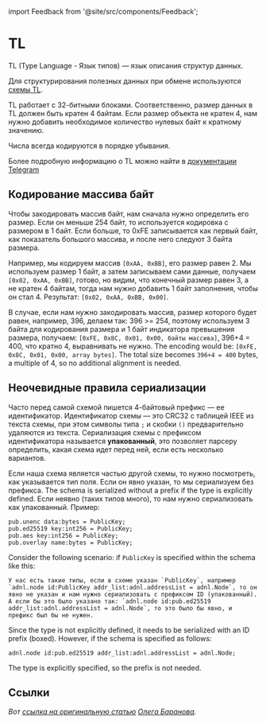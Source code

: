 import Feedback from '@site/src/components/Feedback';

# TL

TL (Type Language - Язык типов) — язык описания структур данных.

Для структурирования полезных данных при обмене используются [схемы TL](https://github.com/ton-blockchain/ton/tree/master/tl/generate/scheme).

TL работает с 32-битными блоками. Соответственно, размер данных в TL должен быть кратен 4 байтам. Если размер объекта не кратен 4, нам нужно добавить необходимое количество нулевых байт к кратному значению.

Числа всегда кодируются в порядке убывания.

Более подробную информацию о TL можно найти в [документации Telegram](https://core.telegram.org/mtproto/TL)

## Кодирование массива байт

Чтобы закодировать массив байт, нам сначала нужно определить его размер. Если он меньше 254 байт, то используется кодировка с размером в 1 байт. Если больше,
то 0xFE записывается как первый байт, как показатель большого массива, и после него следуют 3 байта размера.

Например, мы кодируем массив `[0xAA, 0xBB]`, его размер равен 2. Мы используем размер 1 байт, а затем записываем сами данные, получаем `[0x02, 0xAA, 0xBB]`, готово, но видим, что конечный размер равен 3, а не кратен 4 байтам, тогда нам нужно добавить 1 байт заполнения, чтобы он стал 4. Результат: `[0x02, 0xAA, 0xBB, 0x00]`.

В случае, если нам нужно закодировать массив, размер которого будет равен, например, 396,
делаем так: 396 >= 254, поэтому используем 3 байта для кодирования размера и 1 байт индикатора превышения размера,
получаем: `[0xFE, 0x8C, 0x01, 0x00, байты массива]`, 396+4 = 400, что кратно 4, выравнивать не нужно. The encoding would be: `[0xFE, 0x8C, 0x01, 0x00, array bytes]`. The total size becomes `396+4 = 400` bytes, a multiple of 4, so no additional alignment is needed.

## Неочевидные правила сериализации

Часто перед самой схемой пишется 4-байтовый префикс — ее идентификатор. Идентификатор схемы — это CRC32 с таблицей IEEE из текста схемы, при этом символы типа `;` и скобки `()` предварительно удаляются из текста. Сериализация схемы с префиксом идентификатора называется **упакованный**, это позволяет парсеру определить, какая схема идет перед ней, если есть несколько вариантов.

Если наша схема является частью другой схемы, то нужно посмотреть, как указывается тип поля. Если он явно указан, то мы сериализуем без префикса. The schema is serialized without a prefix if the type is explicitly defined. Если неявно (таких типов много), то нам нужно сериализовать как упакованный. Пример:

```tlb
pub.unenc data:bytes = PublicKey;
pub.ed25519 key:int256 = PublicKey;
pub.aes key:int256 = PublicKey;
pub.overlay name:bytes = PublicKey;
```

Consider the following scenario: if `PublicKey` is specified within the schema like this:

```
У нас есть такие типы, если в схеме указан `PublicKey`, например `adnl.node id:PublicKey addr_list:adnl.addressList = adnl.Node`, то он явно не указан и нам нужно сериализовать с префиксом ID (упакованный). А если бы это было указано так: `adnl.node id:pub.ed25519 addr_list:adnl.addressList = adnl.Node`, то это было бы явно, и префикс был бы не нужен.
```

Since the type is not explicitly defined, it needs to be serialized with an ID prefix (boxed). However, if the schema is specified as follows:

```
adnl.node id:pub.ed25519 addr_list:adnl.addressList = adnl.Node;
```

The type is explicitly specified, so the prefix is not needed.

## Ссылки

_Вот [ссылка на оригинальную статью](https://github.com/xssnick/ton-deep-doc/blob/master/TL.md) [Олега Баранова](https://github.com/xssnick)._ <Feedback />

